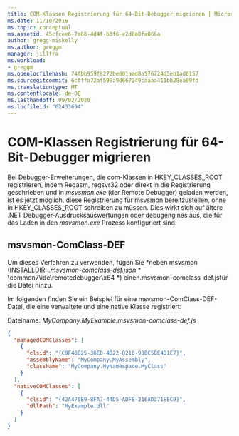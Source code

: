 ```yaml
---
title: COM-Klassen Registrierung für 64-Bit-Debugger migrieren | Microsoft-Dokumentation
ms.date: 11/10/2016
ms.topic: conceptual
ms.assetid: 45cfcee6-7a68-4d4f-b3f6-e2d8a0fa066a
author: gregg-miskelly
ms.author: greggm
manager: jillfra
ms.workload:
- greggm
ms.openlocfilehash: 74fbb959f8272be001aad8a576724d5eb1ad6157
ms.sourcegitcommit: 6cfffa72af599a9d667249caaaa411bb28ea69fd
ms.translationtype: MT
ms.contentlocale: de-DE
ms.lasthandoff: 09/02/2020
ms.locfileid: "62433694"
---
```

# <a name="migrate-64-bit-debugger-com-class-registration"></a>COM-Klassen Registrierung für 64-Bit-Debugger migrieren

Bei Debugger-Erweiterungen, die com-Klassen in HKEY_CLASSES_ROOT registrieren, indem Regasm, regsvr32 oder direkt in die Registrierung geschrieben und in *msvsmon.exe* (der Remote Debugger) geladen werden, ist es jetzt möglich, diese Registrierung für msvsmon bereitzustellen, ohne in HKEY_CLASSES_ROOT schreiben zu müssen. Dies wirkt sich auf ältere .NET Debugger-Ausdrucksauswertungen oder debugengines aus, die für das Laden in den *msvsmon.exe* Prozess konfiguriert sind.

## <a name="msvsmon-comclass-def"></a>msvsmon-ComClass-DEF

Um dieses Verfahren zu verwenden, fügen Sie *neben msvsmon (INSTALLDIR: *.msvsmon-comclass-def.json* * \common7\ide\remotedebugger\x64 *) einen.msvsmon-comclass-def.jsfür die Datei hinzu.

Im folgenden finden Sie ein Beispiel für eine msvsmon-ComClass-DEF-Datei, die eine verwaltete und eine native Klasse registriert:

Dateiname: *MyCompany.MyExample.msvsmon-comclass-def.js*

```json
{
  "managedCOMClasses": [
    {
      "clsid": "{C9F48B25-36ED-4B22-8210-98BC5BE4D1E7}",
      "assemblyName": "MyCompany.MyAssembly",
      "className": "MyCompany.MyNamespace.MyClass"
    }
  ],
  "nativeCOMClasses": [
    {
      "clsid": "{42A476E9-8FA7-44D5-ADFE-216AD371EEC9}",
      "dllPath": "MyExample.dll"
    }
  ]
}
```
